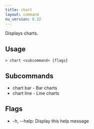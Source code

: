 ```yaml
---
title: chart
layout: command
nu_version: 0.32
---
```

Displays charts.

## Usage
```shell
> chart <subcommand> {flags} 
 ```

## Subcommands
* chart bar - Bar charts
* chart line - Line charts

## Flags
* -h, --help: Display this help message

